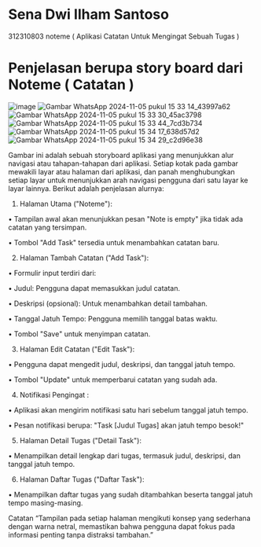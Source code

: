 # Sena Dwi Ilham Santoso 
312310803
noteme ( Aplikasi Catatan Untuk Mengingat Sebuah Tugas )

# Penjelasan berupa story board dari Noteme ( Catatan )
![image](https://github.com/user-attachments/assets/07768e95-e778-48dc-bcd2-760f5baadc12)
![Gambar WhatsApp 2024-11-05 pukul 15 33 14_43997a62](https://github.com/user-attachments/assets/9b8e23d6-00d0-47f5-b6bc-ab417664636a)\
![Gambar WhatsApp 2024-11-05 pukul 15 33 30_45ac3798](https://github.com/user-attachments/assets/4ffbbb40-ee2b-4b62-b7ca-aa884bdc5bc3)
![Gambar WhatsApp 2024-11-05 pukul 15 33 44_7cd3b734](https://github.com/user-attachments/assets/c75cc99a-31db-48fb-af3e-a5d9c4b54f83)
![Gambar WhatsApp 2024-11-05 pukul 15 34 17_638d57d2](https://github.com/user-attachments/assets/3717dd14-4eb5-4aa5-af93-1967bd023057)
![Gambar WhatsApp 2024-11-05 pukul 15 34 29_c2d96e38](https://github.com/user-attachments/assets/d3aa1690-2976-416e-ae9c-6741f61a667c)

Gambar ini adalah sebuah storyboard aplikasi yang menunjukkan alur navigasi atau tahapan-tahapan dari aplikasi. Setiap kotak pada gambar mewakili layar atau halaman dari aplikasi, dan panah menghubungkan setiap layar untuk menunjukkan arah navigasi pengguna dari satu layar ke layar lainnya. Berikut adalah penjelasan alurnya:

1. Halaman Utama ("Noteme"):

•	Tampilan awal akan menunjukkan pesan "Note is empty" jika tidak ada catatan yang tersimpan.

•	Tombol "Add Task" tersedia untuk menambahkan catatan baru.

2. Halaman Tambah Catatan ("Add Task"):

•	Formulir input terdiri dari:

•	Judul: Pengguna dapat memasukkan judul catatan.

•	Deskripsi (opsional): Untuk menambahkan detail tambahan.

•	Tanggal Jatuh Tempo: Pengguna memilih tanggal batas waktu.

•	Tombol "Save" untuk menyimpan catatan.

3. Halaman Edit Catatan ("Edit Task"):

•	Pengguna dapat mengedit judul, deskripsi, dan tanggal jatuh tempo.

•	Tombol "Update" untuk memperbarui catatan yang sudah ada.

4. Notifikasi Pengingat :

•	Aplikasi akan mengirim notifikasi satu hari sebelum tanggal jatuh tempo.

•	Pesan notifikasi berupa: "Task [Judul Tugas] akan jatuh tempo besok!"

5. Halaman Detail Tugas ("Detail Task"):

•	Menampilkan detail lengkap dari tugas, termasuk judul, deskripsi, dan tanggal jatuh tempo.

6. Halaman Daftar Tugas ("Daftar Task"):

•	Menampilkan daftar tugas yang sudah ditambahkan beserta tanggal jatuh tempo masing-masing.

Catatan “Tampilan pada setiap halaman mengikuti konsep yang sederhana dengan warna netral, memastikan bahwa pengguna dapat fokus pada informasi penting tanpa distraksi tambahan.”
